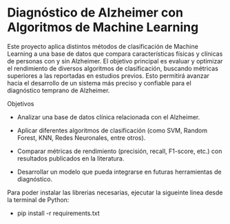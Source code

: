 # Diagnóstico de Alzheimer con Algoritmos de Machine Learning
Este proyecto aplica distintos métodos de clasificación de Machine Learning a una base de datos que compara características físicas y clínicas de personas con y sin Alzheimer.
El objetivo principal es evaluar y optimizar el rendimiento de diversos algoritmos de clasificación, buscando métricas superiores a las reportadas en estudios previos. Esto permitirá avanzar hacia el desarrollo de un sistema más preciso y confiable para el diagnóstico temprano de Alzheimer.

Objetivos
- Analizar una base de datos clínica relacionada con el Alzheimer.

- Aplicar diferentes algoritmos de clasificación (como SVM, Random Forest, KNN, Redes Neuronales, entre otros).

- Comparar métricas de rendimiento (precisión, recall, F1-score, etc.) con resultados publicados en la literatura.

- Desarrollar un modelo que pueda integrarse en futuras herramientas de diagnóstico.

Para poder instalar las librerias necesarias, ejecutar la sigueinte linea desde la terminal de Python:
- pip install -r requirements.txt




